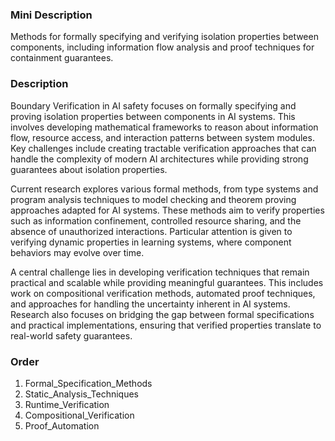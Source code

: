 ### Mini Description

Methods for formally specifying and verifying isolation properties between components, including information flow analysis and proof techniques for containment guarantees.

### Description

Boundary Verification in AI safety focuses on formally specifying and proving isolation properties between components in AI systems. This involves developing mathematical frameworks to reason about information flow, resource access, and interaction patterns between system modules. Key challenges include creating tractable verification approaches that can handle the complexity of modern AI architectures while providing strong guarantees about isolation properties.

Current research explores various formal methods, from type systems and program analysis techniques to model checking and theorem proving approaches adapted for AI systems. These methods aim to verify properties such as information confinement, controlled resource sharing, and the absence of unauthorized interactions. Particular attention is given to verifying dynamic properties in learning systems, where component behaviors may evolve over time.

A central challenge lies in developing verification techniques that remain practical and scalable while providing meaningful guarantees. This includes work on compositional verification methods, automated proof techniques, and approaches for handling the uncertainty inherent in AI systems. Research also focuses on bridging the gap between formal specifications and practical implementations, ensuring that verified properties translate to real-world safety guarantees.

### Order

1. Formal_Specification_Methods
2. Static_Analysis_Techniques
3. Runtime_Verification
4. Compositional_Verification
5. Proof_Automation
